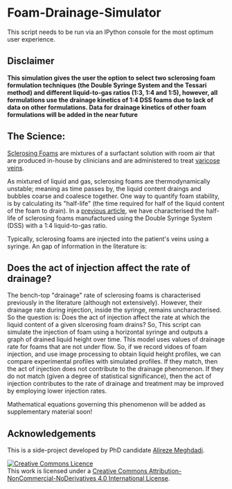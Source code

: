 # Foam-Drainage-Simulator
This script needs to be run via an IPython console for the most optimum user experience.

## Disclaimer
**This simulation gives the user the option to select two sclerosing foam formulation techniques (the Double Syringe System and the Tessari method) and different liquid-to-gas ratios (1:3, 1:4 and 1:5), however, all formulations use the drainage kinetics of 1:4 DSS foams due to lack of data on other formulations. Data for drainage kinetics of other foam formulations will be added in the near future**

## The Science:
[Sclerosing Foams](https://www.riaendovascular.com/services/foam-sclerotherapy/) are mixtures of a surfactant solution with room air that are produced in-house by clinicians and are administered to treat [varicose veins](https://en.wikipedia.org/wiki/Varicose_veins).

As mixtured of liquid and gas, sclerosing foams are thermodynamically unstable; meaning as time passes by, the liquid content draings and bubbles coarse and coalesce together. One way to quantify foam stability, is by calculating its "half-life" (the time required for half of the liquid content of the foam to drain). In a [previous article](https://journals.sagepub.com/doi/full/10.1177/0268355515589063#_i15), we have characterised the half-life of sclerosing foams manufactured using the Double Syringe System (DSS) with a 1:4 liquid-to-gas ratio. 

Typically, sclerosing foams are injected into the patient's veins using a syringe. An gap of information in the literature is:
  
## Does the act of injection affect the rate of drainage?

The bench-top "drainage" rate of sclerosing foams is characterised previously in the literature (although not extensively). However, their drainage rate during injection, inside the syringe, remains uncharacterised. So the question is: Does the act of injection affect the rate at which the liquid content of a given slcerosing foam drains? So, This script can simulate the injection of foam using a horizontal syringe and outputs a graph of drained liquid height over time. This model uses values of drainage rate for foams that are not under flow. So, if we record vidoes of foam injection, and use image processing to obtain liquid height profiles, we can compare experimental profiles with simulated profiles. If they match, then the act of injection does not contribute to the drainage phenomenon. If they do not match (given a degree of statistical significance), then the act of injection contributes to the rate of drainage and treatment may be improved by employing lower injection rates.

Mathematical equations governing this phenomenon will be added as supplementary material soon!

## Acknowledgements
This is a side-project developed by PhD candidate [Alireze Meghdadi](https://www.linkedin.com/in/alirezameghdadi/).

<a rel="license" href="http://creativecommons.org/licenses/by-nc-nd/4.0/"><img alt="Creative Commons Licence" style="border-width:0" src="https://i.creativecommons.org/l/by-nc-nd/4.0/88x31.png" /></a><br />This work is licensed under a <a rel="license" href="http://creativecommons.org/licenses/by-nc-nd/4.0/">Creative Commons Attribution-NonCommercial-NoDerivatives 4.0 International License</a>.
